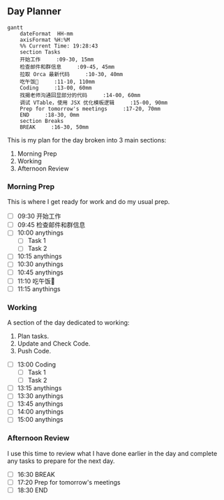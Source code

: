 ## Day Planner
```mermaid
gantt
    dateFormat  HH-mm
    axisFormat %H:%M
    %% Current Time: 19:28:43
    section Tasks
    开始工作     :09-30, 15mm
    检查邮件和群信息     :09-45, 45mm
    拉取 Orca 最新代码     :10-30, 40mm
    吃午饭🥣     :11-10, 110mm
    Coding     :13-00, 60mm
    找揭老师沟通回显部分的代码     :14-00, 60mm
    调试 VTable，使用 JSX 优化模板逻辑     :15-00, 90mm
    Prep for tomorrow's meetings     :17-20, 70mm
    END     :18-30, 0mm
    section Breaks
    BREAK     :16-30, 50mm
```

This is my plan for the day broken into 3 main sections:
1. Morning Prep
2. Working
3. Afternoon Review

### Morning Prep

This is where I get ready for work and do my usual prep.

- [ ] 09:30 开始工作
- [ ] 09:45 检查邮件和群信息
- [ ] 10:00 anythings
  - [ ] Task 1
  - [ ] Task 2
- [ ] 10:15 anythings
- [ ] 10:30 anythings
- [ ] 10:45 anythings
- [ ] 11:10 吃午饭🥣
- [ ] 11:15 anythings

### Working

A section of the day dedicated to working:

1. Plan tasks.
2. Update and Check Code.
3. Push Code.
   
- [ ] 13:00 Coding
  - [ ] Task 1
  - [ ] Task 2
- [ ] 13:15 anythings
- [ ] 13:30 anythings
- [ ] 13:45 anythings
- [ ] 14:00 anythings
- [ ] 15:00 anythings

### Afternoon Review

I use this time to review what I have done earlier in the day and complete any tasks to prepare for the next day.

- [ ] 16:30 BREAK
- [ ] 17:20 Prep for tomorrow's meetings
- [ ] 18:30 END